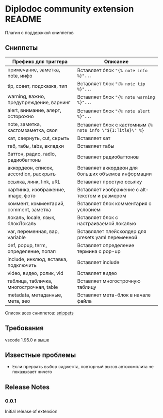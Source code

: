 # Diplodoc community extension README

Плагин с поддержкой сниппетов

## Сниппеты

| Префикс для триггера                    | Описание                                                    |
| --------------------------------------- | ----------------------------------------------------------- |
| примечание, заметка, note, инфо         | Вставляет блок `"{% note info %}"...`                       |
| tip, совет, подсказка, тип              | Вставляет блок `"{% note tip %}"...`                        |
| warning, важно, предупреждение, варнинг | Вставляет блок `"{% note warning %}"...`                    |
| alert, внимание, алерт, осторожно       | Вставляет блок `"{% note alert %}"...`                      |
| note, заметка, кастомзаметка, своя      | Вставляет блок с кастомным `{% note info \"${1:Title}\" %}` |
| кат, свернуть, cut, скрыть              | Вставляет кат                                               |
| таб, табы, tabs, вкладки                | Вставляет табы                                              |
| баттон, радио, radio, радиобаттоны      | Вставляет радиобаттонов                                     |
| аккордеон, список, accordion, раскрыть  | Вставляет аккордеон для больших объемов информации          |
| ссылка, линк, link, uRL                 | Вставляет простую ссылку                                    |
| картинка, изображение, image, фото      | Вставляет изображение с alt-текстом и размером              |
| коммент, комментарий, comment, заметка  | Вставляет блок комментария с условием                       |
| локаль, locale, язык, блокЛокаль        | Вставляет блок с настраиваемой локалью                      |
| var, переменная, вар, variable          | Вставлялет плейсхолдер для presets.yaml переменной          |
| def, popup, term, определение, попап    | Вставляет определение термина с pop-up                      |
| include, инклюд, вставка, подключить    | Вставляет include                                           |
| video, видео, ролик, vid                | Вставляет видео                                             |
| таблица, табличка, многострочная, table | Вставляет многострочную таблицу                             |
| metadata, метаданные, мета, seo         | Вставляет мета-блок в начале файла                          |

Список всех сниппетов: [snippets](https://github.com/fgazat/diplodoc-code-community/blob/master/snippets/markdown.json)

## Требования

vscode 1.95.0 и выше

## Известные проблемы

- Если прервать выбор саджеста, повторный вызов автокомплита не показывает ничего

## Release Notes

### 0.0.1

Initial release of extension
